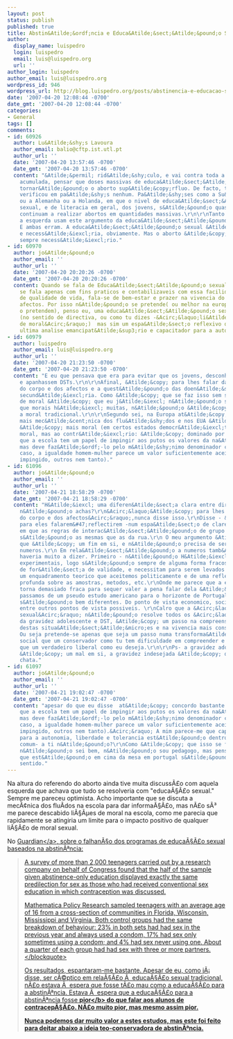 ```yaml
---
layout: post
status: publish
published: true
title: Abstin&Atilde;&ordf;ncia e Educa&Atilde;&sect;&Atilde;&pound;o Sexual
author:
  display_name: luispedro
  login: luispedro
  email: luis@luispedro.org
  url: ''
author_login: luispedro
author_email: luis@luispedro.org
wordpress_id: 946
wordpress_url: http://blog.luispedro.org/posts/abstinencia-e-educacao-sexual
date: '2007-04-20 12:08:44 -0700'
date_gmt: '2007-04-20 12:08:44 -0700'
categories:
- General
tags: []
comments:
- id: 60926
  author: Lu&Atilde;&shy;s Lavoura
  author_email: balio@cftp.ist.utl.pt
  author_url: ''
  date: '2007-04-20 13:57:46 -0700'
  date_gmt: '2007-04-20 13:57:46 -0700'
  content: "&Atilde;&permil; rid&Atilde;&shy;culo, e vai contra toda a experi&Atilde;&ordf;ncia
    acumulada, pensar que doses massivas de educa&Atilde;&sect;&Atilde;&pound;o sexual
    tornar&Atilde;&pound;o o aborto sup&Atilde;&copy;rfluo. De facto, tal nunca se
    verificou em pa&Atilde;&shy;s nenhum. Pa&Atilde;&shy;ses como a Su&Atilde;&copy;cia
    ou a Alemanha ou a Holanda, em que o nivel de educa&Atilde;&sect;&Atilde;&pound;o
    sexual, e de literacia em geral, dos jovens, s&Atilde;&pound;o quase &Atilde;&sup3;timos,
    continuam a realizar abortos em quantidades massivas.\r\n\r\nTanto a direita como
    a esquerda usam este argumento da educa&Atilde;&sect;&Atilde;&pound;o sexual.
    E ambas erram. A educa&Atilde;&sect;&Atilde;&pound;o sexual &Atilde;&copy; boa
    e necess&Atilde;&iexcl;ria, obviamente. Mas o aborto &Atilde;&copy; e ser&Atilde;&iexcl;
    sempre necess&Atilde;&iexcl;rio."
- id: 60970
  author: jo&Atilde;&pound;o
  author_email: ''
  author_url: ''
  date: '2007-04-20 20:20:26 -0700'
  date_gmt: '2007-04-20 20:20:26 -0700'
  content: Quando se fala de Educa&Atilde;&sect;&Atilde;&pound;o sexual, n&Atilde;&pound;o
    se fala apenas com fins praticos e contabilizaveis com essa facilidade. Fala-se
    de qualidade de vida, fala-se de bem-estar e prazer na vivencia do corpo e dos
    afectos. Por isso n&Atilde;&pound;o se pretende( ou melhor na europa muito poucos
    o pretendem), penso eu, uma educa&Atilde;&sect;&Atilde;&pound;o sexual normativa
    (no sentido de directiva, ou como tu dizes -&Acirc;&laquo;li&Atilde;&sect;&Atilde;&pound;o
    de moral&Acirc;&raquo;)  mas sim um espa&Atilde;&sect;o reflexivo que seja em
    ultima analise emancipat&Atilde;&sup3;rio e capacitador para a autonomia.
- id: 60979
  author: luispedro
  author_email: luis@luispedro.org
  author_url: ''
  date: '2007-04-20 21:23:50 -0700'
  date_gmt: '2007-04-20 21:23:50 -0700'
  content: "E eu que pensava que era para evitar que os jovens, desconhecendo, engravidassem
    e apanhassem DSTs.\r\n\r\nAfinal, &Atilde;&copy; para lhes falar da viv&Atilde;&ordf;ncia
    do corpo e dos afectos e a quest&Atilde;&pound;o das doen&Atilde;&sect;as &Atilde;&copy;
    secund&Atilde;&iexcl;ria. Como &Atilde;&copy; que se faz isso sem ser li&Atilde;&sect;&Atilde;&pound;o
    de moral &Atilde;&copy; que eu j&Atilde;&iexcl; n&Atilde;&pound;o sei. Aten&Atilde;&sect;&Atilde;&pound;o
    que morais h&Atilde;&iexcl; muitas, n&Atilde;&pound;o &Atilde;&copy; preciso ser
    a moral tradicional.\r\n\r\nSegundo sei, na Europa at&Atilde;&copy; &Atilde;&copy;
    mais mec&Atilde;&cent;nica dos flu&Atilde;&shy;dos e nos EUA &Atilde;&copy; que
    &Atilde;&copy; mais moral (em certos estados democr&Atilde;&iexcl;ticos &Atilde;&copy;
    moral, mas ao contr&Atilde;&iexcl;rio: &Atilde;&copy; dominado por feministas).\r\n\r\nClaro
    que a escola tem um papel de impingir aos putos os valores da na&Atilde;&sect;&Atilde;&pound;o,
    mas deve faz&Atilde;&ordf;-lo pelo m&Atilde;&shy;nimo denominador comum (neste
    caso, a igualdade homem-mulher parece um valor suficientemente aceite para ser
    impingido, outros nem tanto)."
- id: 61096
  author: jo&Atilde;&pound;o
  author_email: ''
  author_url: ''
  date: '2007-04-21 18:58:29 -0700'
  date_gmt: '2007-04-21 18:58:29 -0700'
  content: "H&Atilde;&iexcl; uma diferen&Atilde;&sect;a clara entre directiva e reflexiva,
    n&Atilde;&pound;o achas?\r\n&Acirc;&laquo;&Atilde;&copy; para lhes falar da viv&Atilde;&ordf;ncia
    do corpo e dos afectos&Acirc;&raquo;,nunca disse isso.\r\nDisse - &Atilde;&copy;
    para eles falarem&#47;reflectirem -num espa&Atilde;&sect;o de clareza cognitiva
    em que as regras de interac&Atilde;&sect;&Atilde;&pound;o de grupo n&Atilde;&pound;o
    s&Atilde;&pound;o as mesmas que as da rua.\r\n O meu argumento &Atilde;&copy;
    que &Atilde;&copy; um fim em si, e n&Atilde;&pound;o precisa de ser avaliad por
    numeros.\r\n Em rela&Atilde;&sect;&Atilde;&pound;o a numeros tamb&Atilde;&copy;m
    haveria muito a dizer. Primeiro - n&Atilde;&pound;o H&Atilde;&iexcl; estudos sociais
    experimentais, logo s&Atilde;&pound;o sempre de alguma forma fracos em termos
    de for&Atilde;&sect;a de validade, e necessitam para serem levados em conta de
    um enquadramento teorico que aceitemos politicamente e de uma reflex&Atilde;&pound;o
    profunda sobre as amostras, metodos, etc.\r\nOnde me parece que a evidencia se
    torna demasiado fraca para sequer valer a pena falar dela &Atilde;&copy; quando
    passamos de um pseudo estudo americano para o horizonte de Portugal onde as amostras
    s&Atilde;&pound;o bem diferentes. Do ponto de vista economico, social e afectivo
    entre outros pontos de vista possiveis. \r\nCalro que a &Acirc;&laquo;educa&Atilde;&sect;&Atilde;&pound;o
    sexual&Acirc;&raquo; n&Atilde;&pound;o resolve todos os &Acirc;&laquo;problemas&Acirc;&raquo;
    da gravidez adolescente e DST, &Atilde;&copy; um passo na compreens&Atilde;&pound;o
    destas situa&Atilde;&sect;&Atilde;&micro;es e na vivencia mais consciente delas.
    Ou seja pretende-se apenas que seja um passo numa transforma&Atilde;&sect;&Atilde;&pound;o
    social que um conservador como tu tem dificuldade em compreender e aceitar, mas
    que um verdadeiro liberal como eu deseja.\r\n\r\nPs- a gravidez adolescente n&Atilde;&pound;o
    &Atilde;&copy; um mal em si, a gravidez indesejada &Atilde;&copy; que &Atilde;&copy;
    chata."
- id: 61097
  author: jo&Atilde;&pound;o
  author_email: ''
  author_url: ''
  date: '2007-04-21 19:02:47 -0700'
  date_gmt: '2007-04-21 19:02:47 -0700'
  content: "apesar do que eu disse  at&Atilde;&copy; concordo bastante com -&Acirc;&laquo;Claro
    que a escola tem um papel de impingir aos putos os valores da na&Atilde;&sect;&Atilde;&pound;o,
    mas deve faz&Atilde;&ordf;-lo pelo m&Atilde;&shy;nimo denominador comum (neste
    caso, a igualdade homem-mulher parece um valor suficientemente aceite para ser
    impingido, outros nem tanto).&Acirc;&raquo; A mim parece-me que capacita&Atilde;&sect;&Atilde;&pound;o
    para a autonomia, liberdade e tolerancia est&Atilde;&pound;o dentro desse denominador
    comum- a ti n&Atilde;&pound;o?\r\nComo &Atilde;&copy; que isso se faz tamb&Atilde;&copy;m
    n&Atilde;&pound;o sei bem, n&Atilde;&pound;o sou pedagogo, mas penso que os projectos
    que est&Atilde;&pound;o em cima da mesa em portugal s&Atilde;&pound;o feitos  nesse
    sentido."
---
```

<p>Na altura do referendo do aborto ainda tive muita discuss&Atilde;&pound;o com aquela esquerda que achava que tudo se resolveria com "educa&Atilde;&sect;&Atilde;&pound;o sexual." Sempre me pareceu optimista. Acho importante que se discuta a mec&Atilde;&cent;nica dos flu&Atilde;&shy;dos na escola para dar informa&Atilde;&sect;&Atilde;&pound;o, mas n&Atilde;&pound;o s&Atilde;&sup3; me parece descabido li&Atilde;&sect;&Atilde;&micro;es de moral na escola, como me parecia que rapidamente se atingiria um limite para o impacto positivo de qualquer li&Atilde;&sect;&Atilde;&pound;o de moral sexual.
<p>No <a href="http:&#47;&#47;www.guardian.co.uk&#47;usa&#47;story&#47;0,,2058066,00.html">Guardian<&#47;a>, sobre o falhan&Atilde;&sect;o dos programas de educa&Atilde;&sect;&Atilde;&pound;o sexual baseados na abstin&Atilde;&ordf;ncia:<br />
<blockquote>A survey of more than 2,000 teenagers carried out by a research company on behalf of Congress found that the half of the sample given abstinence-only education displayed exactly the same predilection for sex as those who had received conventional sex education in which contraception was discussed.
<p>Mathematica Policy Research sampled teenagers with an average age of 16 from a cross-section of communities in Florida, Wisconsin, Mississippi and Virginia. Both control groups had the same breakdown of behaviour: 23% in both sets had had sex in the previous year and always used a condom, 17% had sex only sometimes using a condom; and 4% had sex never using one. About a quarter of each group had had sex with three or more partners.<&#47;blockquote>
<p>Os resultados, espantaram-me bastante. Apesar de eu, como j&Atilde;&iexcl; disse, ser c&Atilde;&copy;ptico em rela&Atilde;&sect;&Atilde;&pound;o &Atilde;&nbsp; educa&Atilde;&sect;&Atilde;&pound;o sexual tradicional, n&Atilde;&pound;o estava &Atilde;&nbsp; espera que fosse t&Atilde;&pound;o mau como a educa&Atilde;&sect;&Atilde;&pound;o para a abstin&Atilde;&ordf;ncia. Estava &Atilde;&nbsp; espera que a educa&Atilde;&sect;&Atilde;&pound;o para a abstin&Atilde;&ordf;ncia fosse <b>pior<&#47;b> do que falar aos alunos de contracep&Atilde;&sect;&Atilde;&pound;o. N&Atilde;&pound;o muito pior, mas mesmo assim pior.
<p>Nunca podemos dar muito valor a estes estudos, mas este foi feito para deitar abaixo a ideia teo-conservadora de abstin&Atilde;&ordf;ncia.</p>
